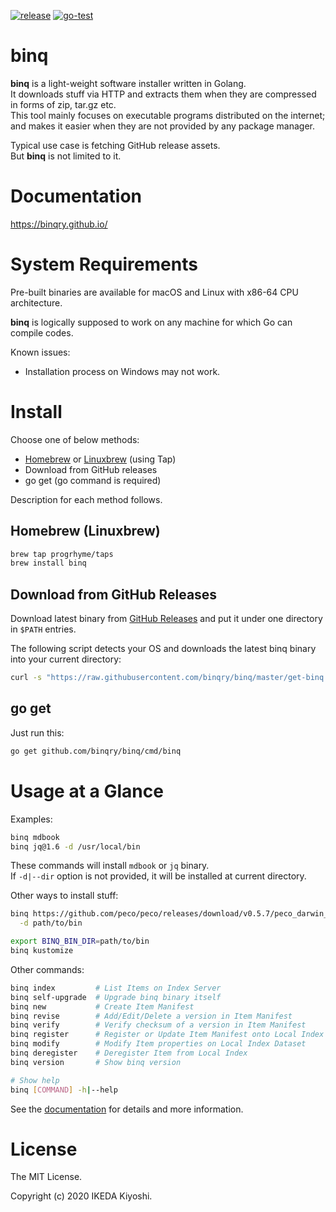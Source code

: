 [![release](https://badgen.net/github/release/binqry/binq)](https://github.com/binqry/binq/releases)
[![go-test](https://github.com/binqry/binq/workflows/go-test/badge.svg)](https://github.com/binqry/binq/actions?query=workflow%3Ago-test)

# binq

**binq** is a light-weight software installer written in Golang.  
It downloads stuff via HTTP and extracts them when they are compressed in forms of zip, tar.gz etc.  
This tool mainly focuses on executable programs distributed on the internet; and makes it easier
when they are not provided by any package manager.

Typical use case is fetching GitHub release assets.  
But **binq** is not limited to it.

# Documentation

https://binqry.github.io/

# System Requirements

Pre-built binaries are available for macOS and Linux with x86-64 CPU architecture.

**binq** is logically supposed to work on any machine for which Go can compile codes.

Known issues:

- Installation process on Windows may not work.

# Install

Choose one of below methods:

- [Homebrew](https://brew.sh/) or [Linuxbrew](https://docs.brew.sh/Homebrew-on-Linux) (using Tap)
- Download from GitHub releases
- go get (go command is required)

Description for each method follows.

## Homebrew (Linuxbrew)

```sh
brew tap progrhyme/taps
brew install binq
```

## Download from GitHub Releases

Download latest binary from [GitHub Releases](https://github.com/binqry/binq/releases)
and put it under one directory in `$PATH` entries.

The following script detects your OS and downloads the latest binq binary into your current directory:

```sh
curl -s "https://raw.githubusercontent.com/binqry/binq/master/get-binq.sh" | bash
```

## go get

Just run this:

```sh
go get github.com/binqry/binq/cmd/binq
```

# Usage at a Glance

Examples:

```sh
binq mdbook
binq jq@1.6 -d /usr/local/bin
```

These commands will install `mdbook` or `jq` binary.  
If `-d|--dir` option is not provided, it will be installed at current directory.

Other ways to install stuff:

```sh
binq https://github.com/peco/peco/releases/download/v0.5.7/peco_darwin_amd64.zip \
  -d path/to/bin

export BINQ_BIN_DIR=path/to/bin
binq kustomize
```

Other commands:

```sh
binq index         # List Items on Index Server
binq self-upgrade  # Upgrade binq binary itself
binq new           # Create Item Manifest
binq revise        # Add/Edit/Delete a version in Item Manifest
binq verify        # Verify checksum of a version in Item Manifest
binq register      # Register or Update Item Manifest onto Local Index Dataset
binq modify        # Modify Item properties on Local Index Dataset
binq deregister    # Deregister Item from Local Index
binq version       # Show binq version

# Show help
binq [COMMAND] -h|--help
```

See the [documentation](https://binqry.github.io/) for details and more information.

# License

The MIT License.

Copyright (c) 2020 IKEDA Kiyoshi.
